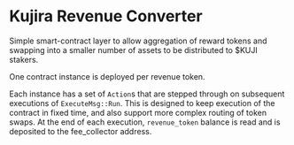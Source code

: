 # Kujira Revenue Converter

Simple smart-contract layer to allow aggregation of reward tokens and swapping into a smaller number of assets to be distributed to $KUJI stakers.

One contract instance is deployed per revenue token.

Each instance has a set of `Action`s that are stepped through on subsequent executions of `ExecuteMsg::Run`.
This is designed to keep execution of the contract in fixed time, and also support more complex routing of token swaps.
At the end of each execution, `revenue_token` balance is read and is deposited to the fee_collector address.
